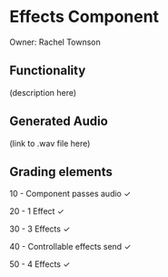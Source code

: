 # Effects Component

Owner: Rachel Townson

## Functionality

(description here)

## Generated Audio
(link to .wav file here)

## Grading elements

10 - Component passes audio ✓

20 - 1 Effect ✓

30 - 3 Effects ✓

40 - Controllable effects send ✓

50 - 4 Effects ✓
